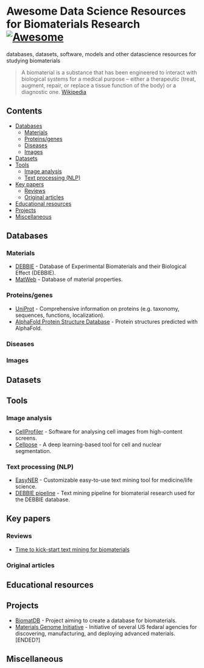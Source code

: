 # Awesome Data Science Resources for Biomaterials Research [![Awesome](https://awesome.re/badge.svg)](https://awesome.re)
databases, datasets, software, models and other datascience resources for studying biomaterials

>A biomaterial is a substance that has been engineered to interact with biological systems for a medical purpose – 
>either a therapeutic (treat, augment, repair, or replace a tissue function of the body) or a diagnostic one.
>[Wikipedia](https://en.wikipedia.org/wiki/Biomaterial)

## Contents
- [Databases](#databases)
  - [Materials](#materials)
  - [Proteins/genes](#proteins-genes)
  - [Diseases](#disease)
  - [Images](images)
- [Datasets](#datasets)
- [Tools](#tools)
  - [Image analysis](#image-analysis)
  - [Text processing (NLP)](#text-processing-(nlp))
- [Key papers](#key-papers)
  - [Reviews](#reviews)
  - [Original articles](#original-articles)
- [Educational resources](#educational-resources)
- [Projects](#projects)
- [Miscellaneous](#miscellaneous)

## Databases
### Materials
- [DEBBIE](http://debbie.bsc.es/search/) - Database of Experimental Biomaterials and their Biological Effect (DEBBIE).
- [MatWeb](https://www.matweb.com/) - Database of material properties.
### Proteins/genes
- [UniProt](https://www.uniprot.org/) - Comprehensive information on proteins (e.g. taxonomy, sequences, functions, localization).
- [AlphaFold Protein Structure Database](https://alphafold.ebi.ac.uk/) - Protein structures predicted with AlphaFold.
### Diseases
### Images
## Datasets
## Tools
### Image analysis
- [CellProfiler](https://cellprofiler.org/) - Software for analysing cell images from high-content screens.
- [Cellpose](https://www.cellpose.org/) - A deep learning-based tool for cell and nuclear segmentation.
### Text processing (NLP)
- [EasyNER](https://github.com/Aitslab/EasyNER) - Customizable easy-to-use text mining tool for medicine/life science.
- [DEBBIE pipeline](https://github.com/ProjectDebbie/DEBBIE_pipeline) - Text mining pipeline for biomaterial research used for the DEBBIE database.
## Key papers
### Reviews
- [Time to kick-start text mining for biomaterials](https://www.nature.com/articles/s41578-020-0215-z)
### Original articles
## Educational resources
## Projects
- [BiomatDB](https://biomatdb.eu/) - Project aiming to create a database for biomaterials.
- [Materials Genome Initiative](https://www.mgi.gov/) - Initiative of several US fedaral agencies for discovering, manufacturing, and deploying advanced materials. [ENDED?]
## Miscellaneous

